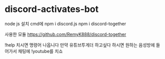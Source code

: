 # discord-activates-bot

node js 설치
cmd에 
npm i discord.js 
npm i discord-together

사용한 모듈 https://github.com/RemyK888/discord-together

!help 치시면 명령어 나옵니다
만약 유튜브투게더 하고싶다 하시면 원하는 음성방에 들어가서 채팅에 !youtube를 치쇼
